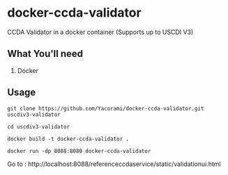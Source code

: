 # docker-ccda-validator

CCDA Validator in a docker container (Supports up to USCDI V3)

## What You'll need

1. Docker

##  Usage

```
git clone https://github.com/Yacorami/docker-ccda-validator.git uscdiv3-validator
```
```
cd uscdiv3-validator
```
```
docker build -t docker-ccda-validator .
```
```
docker run -dp 8088:8080 docker-ccda-validator
```

Go to : http://localhost:8088/referenceccdaservice/static/validationui.html
